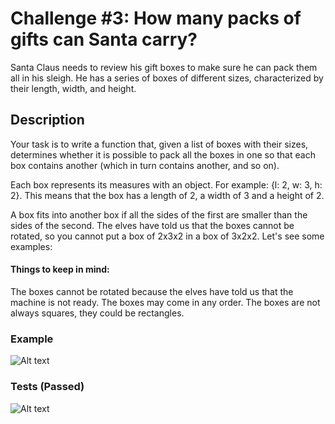 
# Challenge #3: How many packs of gifts can Santa carry?


Santa Claus needs to review his gift boxes to make sure he can pack them all in his sleigh. He has a series of boxes of different sizes, characterized by their length, width, and height.


## Description

Your task is to write a function that, given a list of boxes with their sizes, determines whether it is possible to pack all the boxes in one so that each box contains another (which in turn contains another, and so on).

Each box represents its measures with an object. For example: {l: 2, w: 3, h: 2}. This means that the box has a length of 2, a width of 3 and a height of 2.

A box fits into another box if all the sides of the first are smaller than the sides of the second. The elves have told us that the boxes cannot be rotated, so you cannot put a box of 2x3x2 in a box of 3x2x2. Let's see some examples:

#### Things to keep in mind:

The boxes cannot be rotated because the elves have told us that the machine is not ready.
The boxes may come in any order.
The boxes are not always squares, they could be rectangles.

### Example

![Alt text](https://i.imgur.com/1zZ8PfD.png)


### Tests (Passed)

![Alt text](https://i.imgur.com/QsFBT1D.png)